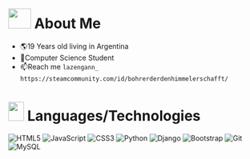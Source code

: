  <!---
<p align="center">
 <!---
<img width=700px height=200px src="https://imgur.com/NscPrZl.png" alt="Header">

</p>

-->
<!---// <h1 align="left" > <img src="https://imgur.com/dDo4qbV.png" height="35"> e_  </h1> // 

<div>
  
<img src="https://github-readme-stats.vercel.app/api?username=lincNx&theme=swift&show_icons=true&count_private=true" height="150"  align= "left"/>
  <!---
  /<img src="https://imgur.com/xmFx2Ft.png" width="150" height="150" />
</div>
-->
  <!---<img src="https://github-readme-stats.vercel.app/api/top-langs/?username=lincNx&layout=compact&theme=swift&show_icons=true&langs_count=6" height="150" align=""/> 
-->


<h1 align="left"> <img src="https://imgur.com/58RWVvv.png"  width="45" height="40">  About Me </h1>

- 🌎19 Years old living in Argentina
- 🌱Computer Science Student
- 📫Reach me `lazengann_` `https://steamcommunity.com/id/bohrerderdenhimmelerschafft/`


<div align= "left">
  
<h1 align="left"> <img src="https://imgur.com/2NEYGqZ.png"  width="31" height="38">  Languages/Technologies</h1>

![HTML5](https://img.shields.io/badge/html5-%23E34F26.svg?style=for-the-badge&logo=html5&logoColor=white) 
![JavaScript](https://img.shields.io/badge/javascript-%23323330.svg?style=for-the-badge&logo=javascript&logoColor=%23F7DF1E) 
![CSS3](https://img.shields.io/badge/css3-%231572B6.svg?style=for-the-badge&logo=css3&logoColor=white)
![Python](https://img.shields.io/badge/python-3670A0?style=for-the-badge&logo=python&logoColor=ffdd54)
![Django](https://img.shields.io/badge/django-%23092E20.svg?style=for-the-badge&logo=django&logoColor=white)
![Bootstrap](https://img.shields.io/badge/bootstrap-%23563D7C.svg?style=for-the-badge&logo=bootstrap&logoColor=white)
![Git](https://img.shields.io/badge/git-%23F05033.svg?style=for-the-badge&logo=git&logoColor=white)
![MySQL](https://img.shields.io/badge/mysql-%2300f.svg?style=for-the-badge&logo=mysql&logoColor=white)

 
</div>


